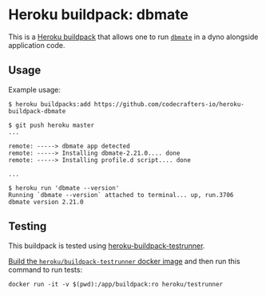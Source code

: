 Heroku buildpack: dbmate
=========================

This is a [Heroku buildpack](http://devcenter.heroku.com/articles/buildpacks) that
allows one to run [`dbmate`](https://github.com/amacneil/dbmate) in a dyno alongside application code.

Usage
-----

Example usage:

    $ heroku buildpacks:add https://github.com/codecrafters-io/heroku-buildpack-dbmate

    $ git push heroku master
    ...

    remote: -----> dbmate app detected
    remote: -----> Installing dbmate-2.21.0.... done
    remote: -----> Installing profile.d script.... done

    ...

    $ heroku run 'dbmate --version'
    Running `dbmate --version` attached to terminal... up, run.3706
    dbmate version 2.21.0

Testing
-------

This buildpack is tested using [heroku-buildpack-testrunner](https://github.com/heroku/heroku-buildpack-testrunner).

[Build the `heroku/buildpack-testrunner` docker image](https://github.com/heroku/heroku-buildpack-testrunner#docker-usage) 
and then run this command to run tests: 

```shell
docker run -it -v $(pwd):/app/buildpack:ro heroku/testrunner
```
